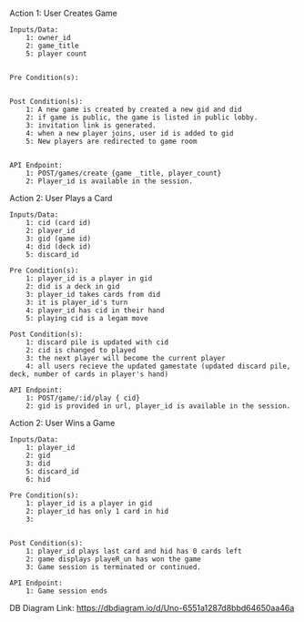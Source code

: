 

Action 1: User Creates Game
    
    Inputs/Data:
        1: owner_id 
        2: game_title
        5: player count

        
    Pre Condition(s):


    Post Condition(s):
        1: A new game is created by created a new gid and did
        2: if game is public, the game is listed in public lobby.
        3: invitation link is generated.
        4: when a new player joins, user id is added to gid
        5: New players are redirected to game room


    API Endpoint:
        1: POST/games/create {game _title, player_count}
        2: Player_id is available in the session.

Action 2: User Plays a Card
    
    Inputs/Data:
        1: cid (card id)
        2: player_id 
        3: gid (game id)
        4: did (deck id)
        5: discard_id 

    Pre Condition(s):
        1: player_id is a player in gid
        2: did is a deck in gid
        3: player_id takes cards from did
        3: it is player_id's turn
        4: player_id has cid in their hand
        5: playing cid is a legam move

    Post Condition(s):
        1: discard pile is updated with cid
        2: cid is changed to played
        3: the next player will become the current player
        4: all users recieve the updated gamestate (updated discard pile, deck, number of cards in player's hand)

    API Endpoint:
        1: POST/game/:id/play { cid}
        2: gid is provided in url, player_id is available in the session.

Action 2: User Wins a Game
    
    Inputs/Data:
        1: player_id
        2: gid
        3: did
        5: discard_id
        6: hid

    Pre Condition(s):
        1: player_id is a player in gid
        2: player_id has only 1 card in hid
        3: 
    

    Post Condition(s):
        1: player_id plays last card and hid has 0 cards left
        2: game displays playeR_un has won the game
        3: Game session is terminated or continued.

    API Endpoint:
        1: Game session ends
        
DB Diagram Link: https://dbdiagram.io/d/Uno-6551a1287d8bbd64650aa46a
